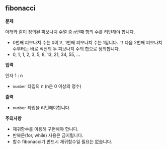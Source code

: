 ## fibonacci

**문제**

아래와 같이 정의된 피보나치 수열 중 n번째 항의 수를 리턴해야 합니다.

* 0번째 피보나치 수는 0이고, 1번째 피보나치 수는 1입니다. 그 다음 2번째 피보나치 수부터는 바로 직전의 두 피보나치 수의 합으로 정의합니다.
* 0, 1, 1, 2, 3, 5, 8, 13, 21, 34, 55, ...

**입력**

인자 1 : n
* `number` 타입의 n (n은 0 이상의 정수)

**출력**

* `number` 타입을 리턴해야합니다.

**주의사항**

* 재귀함수를 이용해 구현해야 합니다.
* 반복문(for, while) 사용은 금지됩니다.
* 함수 fibonacci가 반드시 재귀함수일 필요는 없습니다.